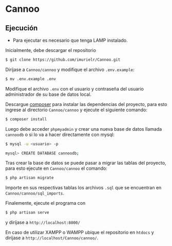 # Cannoo

## Ejecución

* Para ejecutar es necesario que tenga LAMP instalado. 

Inicialmente, debe descargar el repositorio

```bash
$ git clone https://github.com/imurielr/Cannoo.git
```

Diríjase a ```Cannoo/cannoo``` y modifique el archivo ```.env.example```:

```bash
$ mv .env.example .env
```

Modifique el archivo ```.env``` con el usuario y contraseña del usuario administrador de su base de datos local.

Descargue [composer](https://getcomposer.org/download/) para instalar las dependencias del proyecto, para esto ingrese al directorio ```Cannoo/cannoo``` y ejecute el siguiente comando:

```bash
$ composer install
```

Luego debe acceder ```phpmyadmin``` y crear una nueva base de datos llamada ```cannoodb``` o si lo va a hacer directamente con mysql:

```bash
$ mysql -u <usuario> -p

mysql> CREATE DATABASE cannoodb;
```

Tras crear la base de datos se puede pasar a migrar las tablas del proyecto, para esto ejecute en ```Cannoo/cannoo``` el comando:

```bash
$ php artisan migrate
```

Importe en sus respectivas tablas los archivos ```.sql``` que se encuentran en ```Cannoo/cannoo/sql_imports```.

Finalemente, ejecute el programa con

```bash
$ php artisan serve
```

y diríjase a ```http://localhost:8000/```

En caso de utilizar XAMPP o WAMPP ubique el repositorio en ```htdocs``` y diríjase a ```http://localhost/Cannoo/cannoo/```.
